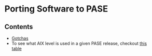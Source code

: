 # Porting Software to PASE

## Contents

- [Gotchas](GOTCHAS.md)
- To see what AIX level is used in a given PASE release, checkout [this table](PASE-TO-AIX-LEVEL.md)
